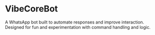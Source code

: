 # VibeCoreBot
A WhatsApp bot built to automate responses and improve interaction. Designed for fun and experimentation with command handling and logic.
